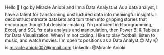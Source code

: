 Hello 👋 I go by Miracle Aniobi and I'm a 
Data Analyst.📊
As a data analyst, I have a talent for 
transforming unstructured data into meaningful 
insights. I deconstruct intricate datasets and 
turn them into gripping stories that 
encourage thoughtful decision-making.
I'm proficient in R programming, Excel, and SQL 
for data analysis and manipulation, then Power BI & 
Tableau for Data Visualization. 
When I'm not coding, I like to play football, 
listen to music, and watch movies.
I'm open to positions as a Data Analyst.😊
My 📫 is miracle.aniobi007@gmail.com
LinkedIn: @Miracle Aniobi
